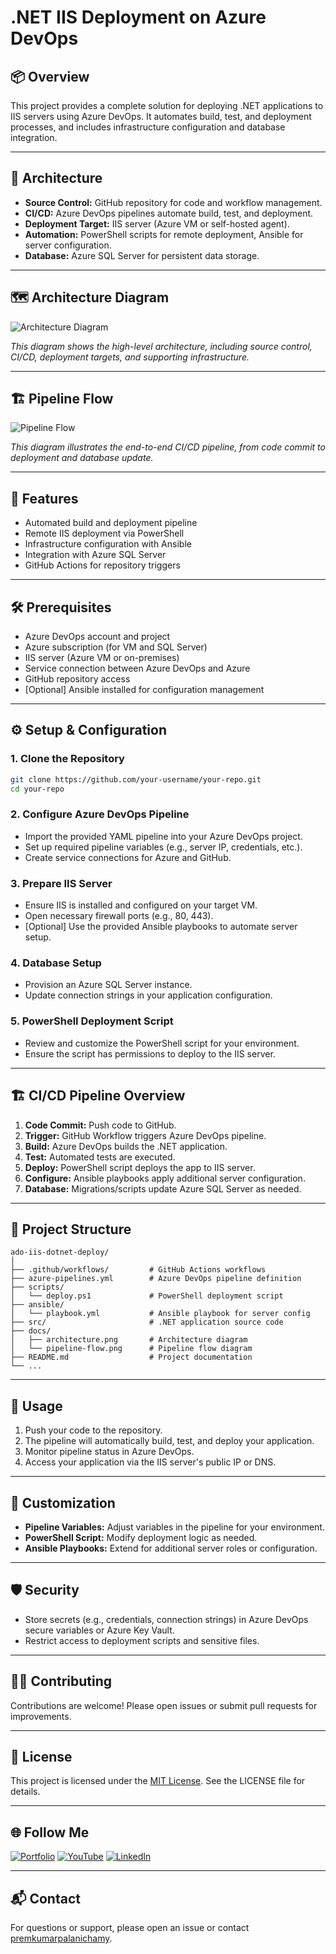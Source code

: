 # .NET IIS Deployment on Azure DevOps

## 📦 Overview

This project provides a complete solution for deploying .NET applications to IIS servers using Azure DevOps. It automates build, test, and deployment processes, and includes infrastructure configuration and database integration.

---

## 🧱 Architecture

- **Source Control:** GitHub repository for code and workflow management.
- **CI/CD:** Azure DevOps pipelines automate build, test, and deployment.
- **Deployment Target:** IIS server (Azure VM or self-hosted agent).
- **Automation:** PowerShell scripts for remote deployment, Ansible for server configuration.
- **Database:** Azure SQL Server for persistent data storage.

---

## 🗺️ Architecture Diagram

![Architecture Diagram](./docs/architecture.png)

_This diagram shows the high-level architecture, including source control, CI/CD, deployment targets, and supporting infrastructure._

---

## 🏗️ Pipeline Flow

![Pipeline Flow](./docs/pipeline-flow.png)

_This diagram illustrates the end-to-end CI/CD pipeline, from code commit to deployment and database update._

---

## 🚀 Features

- Automated build and deployment pipeline
- Remote IIS deployment via PowerShell
- Infrastructure configuration with Ansible
- Integration with Azure SQL Server
- GitHub Actions for repository triggers

---

## 🛠️ Prerequisites

- Azure DevOps account and project
- Azure subscription (for VM and SQL Server)
- IIS server (Azure VM or on-premises)
- Service connection between Azure DevOps and Azure
- GitHub repository access
- [Optional] Ansible installed for configuration management

---

## ⚙️ Setup & Configuration

### 1. Clone the Repository

```bash
git clone https://github.com/your-username/your-repo.git
cd your-repo
```

### 2. Configure Azure DevOps Pipeline

- Import the provided YAML pipeline into your Azure DevOps project.
- Set up required pipeline variables (e.g., server IP, credentials, etc.).
- Create service connections for Azure and GitHub.

### 3. Prepare IIS Server

- Ensure IIS is installed and configured on your target VM.
- Open necessary firewall ports (e.g., 80, 443).
- [Optional] Use the provided Ansible playbooks to automate server setup.

### 4. Database Setup

- Provision an Azure SQL Server instance.
- Update connection strings in your application configuration.

### 5. PowerShell Deployment Script

- Review and customize the PowerShell script for your environment.
- Ensure the script has permissions to deploy to the IIS server.

---

## 🏗️ CI/CD Pipeline Overview

1. **Code Commit:** Push code to GitHub.
2. **Trigger:** GitHub Workflow triggers Azure DevOps pipeline.
3. **Build:** Azure DevOps builds the .NET application.
4. **Test:** Automated tests are executed.
5. **Deploy:** PowerShell script deploys the app to IIS server.
6. **Configure:** Ansible playbooks apply additional server configuration.
7. **Database:** Migrations/scripts update Azure SQL Server as needed.

---

## 📂 Project Structure

```
ado-iis-dotnet-deploy/
│
├── .github/workflows/         # GitHub Actions workflows
├── azure-pipelines.yml        # Azure DevOps pipeline definition
├── scripts/
│   └── deploy.ps1             # PowerShell deployment script
├── ansible/
│   └── playbook.yml           # Ansible playbook for server config
├── src/                       # .NET application source code
├── docs/
│   ├── architecture.png       # Architecture diagram
│   └── pipeline-flow.png      # Pipeline flow diagram
├── README.md                  # Project documentation
└── ...
```

---

## 📝 Usage

1. Push your code to the repository.
2. The pipeline will automatically build, test, and deploy your application.
3. Monitor pipeline status in Azure DevOps.
4. Access your application via the IIS server's public IP or DNS.

---

## 🧩 Customization

- **Pipeline Variables:** Adjust variables in the pipeline for your environment.
- **PowerShell Script:** Modify deployment logic as needed.
- **Ansible Playbooks:** Extend for additional server roles or configuration.

---

## 🛡️ Security

- Store secrets (e.g., credentials, connection strings) in Azure DevOps secure variables or Azure Key Vault.
- Restrict access to deployment scripts and sensitive files.

---

## 🧑‍💻 Contributing

Contributions are welcome! Please open issues or submit pull requests for improvements.

---

## 📄 License

This project is licensed under the [MIT License](https://opensource.org/license/MIT). See the LICENSE file for details.

---

## 🌐 Follow Me

[![Portfolio](https://img.shields.io/badge/GitHub-100000?style=for-the-badge&logo=github&logoColor=white)](https://github.com/premkumar-palanichamy)
[![YouTube](https://img.shields.io/badge/YouTube-FF0000?style=for-the-badge&logo=youtube&logoColor=white)](https://www.youtube.com/channel/UCJKEn6HeAxRNirDMBwFfi3w)
[![LinkedIn](https://img.shields.io/badge/LinkedIn-0077B5?style=for-the-badge&logo=linkedin&logoColor=white)](https://linkedin.com/in/premkumarpalanichamy)

---

## 📬 Contact

For questions or support, please open an issue or contact [premkumarpalanichamy](https://github.com/premkumar-palanichamy).